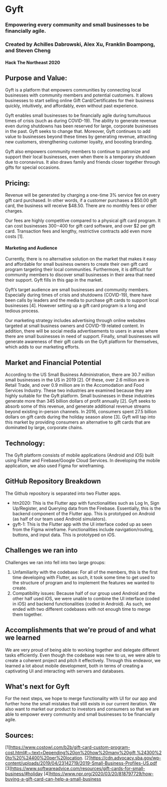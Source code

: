 # Gyft
### Empowering every community and small businesses to be financially agile.
### Created by Achilles Dabrowski, Alex Xu, Franklin Boampong, and Steven Cheng
#### Hack The Northeast 2020

## Purpose and Value:

Gyft is a platform that empowers communities by connecting local businesses with community members and potential customers. It allows businesses to start selling online Gift Card/Certificates for their business quickly, intuitively, and affordably, even without past experience. 

Gyft enables small businesses to be financially agile during tumultuous times of crisis (such as during COVID-19). The ability to generate revenue even during shutdowns has been reserved for large, corporate businesses in the past. Gyft seeks to change that. Moreover, Gyft continues to add value to businesses beyond these times by generating revenue, attracting new customers, strengthening customer loyalty, and boosting branding.

Gyft also empowers community members to continue to patronize and support their local businesses, even when there is a temporary shutdown due to coronavirus. It also draws family and friends closer together through gifts for special occasions.

## Pricing:

Revenue will be generated by charging a one-time 3% service fee on every gift card purchased. In other words, if a customer purchases a $50.00 gift card, the business will receive $48.50. There are no monthly fees or other charges.

Our fees are highly competitive compared to a physical gift card program. It can cost businesses $300-$400 for gift card software, and over $2 per gift card. Transaction fees and lengthy, restrictive contracts add even more costs [1].

#### Marketing and Audience
Currently, there is no alternative solution on the market that makes it easy and affordable for small business owners to create their own gift card program targeting their local communities. Furthermore, it is difficult for community members to discover small businesses in their area that need their support. Gyft fills in this gap in the market.

Gyft’s target audience are small businesses and community members. Especially during times of crisis and shutdowns (COVID-19), there have been calls by leaders and the media to purchase gift cards to support local businesses [4]. However setting up a gift card program is a long and tedious process.

Our marketing strategy includes advertising through online websites targeted at small business owners and COVID-19 related content. In addition, there will be social media advertisements to users in areas where there are small businesses in need of support. Finally, small businesses will generate awareness of their gift cards on the Gyft platform for themselves, which adds to our marketing efforts.

## Market and Financial Potential

According to the US Small Business Administration, there are 30.7 million small businesses in the US in 2019 [2]. Of these, over 2.6 million are in Retail Trade, and over 0.9 million are in the Accomodation and Food Services Industry. These two industries are examined because they are highly suitable for the Gyft platform. Small businesses in these industries generate more than 345 billion dollars of profit annually [2]. Gyft seeks to absorb some of this revenue, and generate additional revenue streams beyond existing in-person channels. In 2016, consumers spent 27.5 billion dollars on gift cards during the holiday season alone [3]. Gyft will tap into this market by providing consumers an alternative to gift cards that are dominated by large, corporate chains.

## Technology:

The Gyft platform consists of mobile applications (Android and iOS) built using Flutter and Firebase/Google Cloud Services. In developing the mobile application, we also used Figma for wireframing.

## GitHub Repository Breakdown
The Github repository is separated into two Flutter apps.
- htn2020: This is the Flutter app with functionalities such as Log In, Sign Up/Register, and Querying data from the Firebase. Essentially, this is the backend component of the Flutter app. This is prototyped on Android (as half of our team used Android simulators).
- gyft-1: This is the Flutter app with the UI interface coded up as seen from the Figma wireframe. Functionalities include navigation/routing, buttons, and input data. This is prototyped on iOS.

## Challenges we ran into
Challenges we ran into fell into two large groups:
1. Unfamiliarity with the codebase: For all of the members, this is the first time developing with Flutter, as such, it took some time to get used to the structure of program and to implement the features we wanted to create.
2. Compatibility issues: Because half of our group used Android and the other half used iOS, we were unable to combine the UI interface (coded in iOS) and backend functionalities (coded in Android). As such, we ended with two different codebases with not enough time to merge them together.

## Accomplishments that we're proud of and what we learned
We are very proud of being able to working together and delegate different tasks efficiently. Even though the codebase was new to us, we were able to create a coherent project and pitch it effectively. Through this endeavor, we learned a lot about mobile development, both in terms of creating a captivating UI and interacting with servers and databases.

## What's next for Gyft
For the next steps, we hope to merge functionality with UI for our app and further hone the small mistakes that still exists in our current iteration. We also want to market our product to investors and consumers so that we are able to empower every community and small businesses to be financially agile.

## Sources:
[1]https://www.costowl.com/b2b/gift-card-custom-program-cost.html#:~:text=Depending%20on%20how%20many%20gift,%24300%20to%20%24400%20per%20location.
[2]https://cdn.advocacy.sba.gov/wp-content/uploads/2019/04/23142719/2019-Small-Business-Profiles-US.pdf
[3]https://www.softwareadvice.com/resources/gift-cards-for-small-business/#holiday
[4]https://www.npr.org/2020/03/20/818797729/how-buying-a-gift-card-can-help-a-small-business
